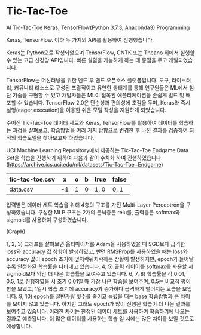 # Tic-Tac-Toe
AI Tic-Tac-Toe Keras, TensorFlow(Python 3.7.3, Anaconda3) Programming

Keras, TensorFlow. 이하 두 가지의 API를 활용하여 진행했습니다.

 Keras는 Python으로 작성되었으며 TensorFlow, CNTK 또는 Theano 위에서 실행할 수 있는 고급 신경망 API입니다. 빠른 실험을 가능하게 하는 데 중점을 두고 개발되었습니다.
 
 TensorFlow는 머신러닝을 위한 엔드 투 엔드 오픈소스 플랫폼입니다. 도구, 라이브러리, 커뮤니티 리소스로 구성된 포괄적이고 유연한 생태계를 통해 연구원들은 ML에서 첨단 기술을 구현할 수 있고 개발자들은 ML이 접목된 애플리케이션을 손쉽게 빌드 및 배포할 수 있습니다. TensorFlow 2.0은 단순성과 편의성에 초점을 두며, Keras와 즉시 실행(eager execution)을 이용한 쉬운 모델 작성을 지원하게 되었습니다.
 
 주어진 Tic-Tac-Toe 데이터 세트와 Keras, TensorFlow를 활용하여 데이터를 학습하는 과정을 살펴보고, 학습방법을 여러 가지 방향으로 변경한 후 나온 결과를 검증하여 최적의 학습모델을 찾아보고자 하였습니다.

UCI Machine Learning Repository에서 제공하는 Tic-Tac-Toe Endgame Data Set을 학습을 진행하기 위하여 다음과 같이 수치화 하여 진행하였습니다.
(https://archive.ics.uci.edu/ml/datasets/Tic-Tac-Toe+Endgame)


|tic-tac-toe.csv|x|o|b|true|false|
|---|---|---|---|---|---|
|data.csv|-1|1|0|1, 0|0, 1|

입력받은 데이터 세트 학습을 위해 4층의 구조를 가진 Multi-Layer Perceptron을 구성하였습니다. 구성한 MLP 구조는 2개의 은닉층은 relu를, 출력층은 softmax와 sigmoid를 사용하여 구성하였습니다.

(Graph)

 1, 2, 3) 그래프를 살펴보면 옵티마이저를 Adam을 사용하였을 때 SGD보다 급격한 loss와 accuracy 값 상향이 발생하였고, 반면 RMSProp를 사용하였을 때는 loss와 accuracy 값이 epoch 초기에 엎치락뒤치락하는 상황이 발생하지만, epoch가 늘어날수록 안정화된 학습률을 나타내고 있습니다.
 4, 5) 출력 레이어를 softmax를 사용할 시 sigmoid보다 약간 더 나은 학습률을 보여주고 있습니다.
 6, 7, 8) 학습률을 각 0.01, 0.5, 1로 진행하였을 시 초기 0.01일 때 가장 나은 학습을 보여주며, 0.5는 비교적 평이함을 보였고, 1일시 학습 초기에 accuracy가 증가하다 급격하게 떨어지는 모습을 보입니다.
 9, 10) epoch를 절반가량 횟수를 줄이고 늘렸을 때는 base 학습방법과 큰 차이를 보이지 않고 있습니다. 하지만 그래도 epoch가 많이 진행된 학습이 더 나은 결과를 보여주고 있습니다. 이러한 차이는 한정된 데이터 세트를 사용하여 학습하기에 나오는 결과로 예측됩니다. 더 많은 데이터를 사용하는 학습 일 시에는 많은 차이를 보일 것으로 예상합니다.
